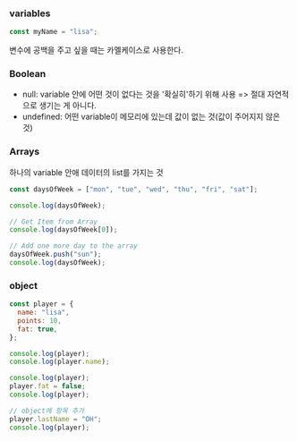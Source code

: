 ### variables

```javascript
const myName = "lisa";
```

변수에 공백을 주고 싶을 때는 카멜케이스로 사용한다.

### Boolean

- null: variable 안에 어떤 것이 없다는 것을 '확실히'하기 위해 사용 => 절대 자연적으로 생기는 게 아니다.
- undefined: 어떤 variable이 메모리에 있는데 값이 없는 것(값이 주어지지 않은 것)

### Arrays

하나의 variable 안애 데이터의 list를 가지는 것

```javascript
const daysOfWeek = ["mon", "tue", "wed", "thu", "fri", "sat"];

console.log(daysOfWeek);

// Get Item from Array
console.log(daysOfWeek[0]);

// Add one more day to the array
daysOfWeek.push("sun");
console.log(daysOfWeek);
```

### object

```javascript
const player = {
  name: "lisa",
  points: 10,
  fat: true,
};

console.log(player);
console.log(player.name);

console.log(player);
player.fat = false;
console.log(player);

// object에 항목 추가
player.lastName = "OH";
console.log(player);
```
